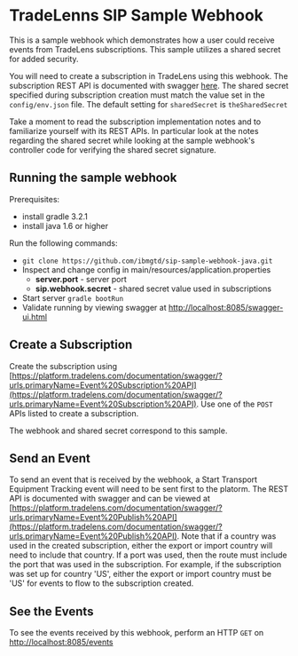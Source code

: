 # TradeLenns SIP Sample Webhook
This is a sample webhook which demonstrates how a user could receive events from TradeLens subscriptions.  This sample utilizes a 
shared secret for added security.

You will need to create a subscription in TradeLens using this webhook.  The subscription
REST API is documented with swagger [here](https://platform.tradelens.com/documentation/swagger/?urls.primaryName=Event%20Subscription%20API).  The shared secret specified during subscription creation
must match the value set in the `config/env.json` file.  The default setting
for `sharedSecret` is `theSharedSecret`

Take a moment to read the subscription implementation notes and to familiarize yourself with its REST APIs.  In particular look 
at the notes regarding the shared secret while looking at the sample webhook's controller 
code for verifying the shared secret signature.

## Running the sample webhook

Prerequisites:
 - install gradle 3.2.1
 - install java 1.6 or higher

Run the following commands:
 - `git clone https://github.com/ibmgtd/sip-sample-webhook-java.git`
 - Inspect and change config in main/resources/application.properties
    - **server.port** - server port
    - **sip.webhook.secret** - shared secret value used in subscriptions
 - Start server `gradle bootRun`
 - Validate running by viewing swagger at [http://localhost:8085/swagger-ui.html](http://localhost:8085/swagger-ui.html)

## Create a Subscription
Create the subscription using [https://platform.tradelens.com/documentation/swagger/?urls.primaryName=Event%20Subscription%20API](https://platform.tradelens.com/documentation/swagger/?urls.primaryName=Event%20Subscription%20API).  Use one of the `POST` APIs listed to create a subscription.

The webhook and shared secret correspond to this sample.

## Send an Event
To send an event that is received by the webhook, a Start Transport Equipment Tracking event will need to be sent first to the platorm.  The REST API is documented with swagger and can be viewed at [https://platform.tradelens.com/documentation/swagger/?urls.primaryName=Event%20Publish%20API](https://platform.tradelens.com/documentation/swagger/?urls.primaryName=Event%20Publish%20API).  Note
that if a country was used in the created subscription, either the export or import country will need to include that country.  If a port was
used, then the route must include the port that was used in the subscription.  For example, if the subscription was set up
for country 'US', either the export or import country must be 'US' for events to flow to the subscription created.

## See the Events
To see the events received by this webhook, perform an HTTP `GET` on [http://localhost:8085/events](http://localhost:8085/events)


